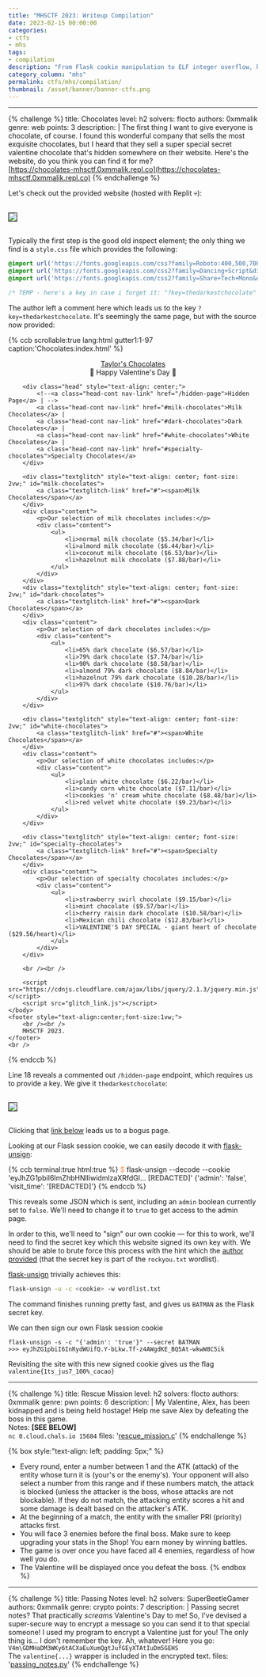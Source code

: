 ```yaml
---
title: "MHSCTF 2023: Writeup Compilation"
date: 2023-02-15 00:00:00
categories:
- ctfs
- mhs
tags:
- compilation
description: "From Flask cookie manipulation to ELF integer overflow, here is a compilation of writeups for selected challenges from MHSCTF 2023!"
category_column: "mhs"
permalink: ctfs/mhs/compilation/
thumbnail: /asset/banner/banner-ctfs.png
---
```


---

{% challenge %}
title: Chocolates
level: h2
solvers: flocto
authors: 0xmmalik
genre: web
points: 3
description: |
    The first thing I want to give everyone is chocolate, of course. I found this wonderful company that sells the most exquisite chocolates, but I heard that they sell a super special secret valentine chocolate that's hidden somewhere on their website. Here's the website, do you think you can find it for me?  
    [https://chocolates-mhsctf.0xmmalik.repl.co](https://chocolates-mhsctf.0xmmalik.repl.co)
{% endchallenge %}


Let's check out the provided website (hosted with Replit 💀):

<img src="/asset/mhs/chocolates-website.png" style="border: solid 1px #1D1D1D; margin: 1rem 0;">

Typically the first step is the good old inspect element; the only thing we find is a `style.css` file which provides the following:

```css Chocolates: style.css
@import url('https://fonts.googleapis.com/css?family=Roboto:400,500,700,300');
@import url('https://fonts.googleapis.com/css2?family=Dancing+Script&display=swap');
@import url('https://fonts.googleapis.com/css2?family=Share+Tech+Mono&display=swap');

/* TEMP - here's a key in case i forget it: "?key=thedarkestchocolate" */
```
 
The author left a comment here which leads us to the key `?key=thedarkestchocolate`. It's seemingly the same page, but with the source now provided:

{% ccb scrollable:true lang:html gutter1:1-97 caption:'Chocolates:index.html' %}
<!DOCTYPE html>
<html>
    <head>
        <meta charset="UTF-8" />
        <title>Taylor's Chocolates</title>
        <link rel="stylesheet" href="/static/style.css" />
        <link href="https://use.fontawesome.com/releases/v5.15.2/css/all.css" rel="stylesheet" />
    </head>
    <body>
        <div class="textglitch" style="text-align: center;">
            <a class="textglitch-link" href="/"><span>Taylor's Chocolates</span></a>
        </div>
        <div class="head" style="text-align: center;">
            <a class="head-cont"><span>💖 Happy Valentine's Day 💖</span></a>
        </div>

        <div class="head" style="text-align: center;">
            <!--<a class="head-cont nav-link" href="/hidden-page">Hidden Page</a> | -->
            <a class="head-cont nav-link" href="#milk-chocolates">Milk Chocolates</a> | 
            <a class="head-cont nav-link" href="#dark-chocolates">Dark Chocolates</a> |
            <a class="head-cont nav-link" href="#white-chocolates">White Chocolates</a> | 
            <a class="head-cont nav-link" href="#specialty-chocolates">Specialty Chocolates</a>
        </div>

        <div class="textglitch" style="text-align: center; font-size: 2vw;" id="milk-chocolates">
            <a class="textglitch-link" href="#"><span>Milk Chocolates</span></a>
        </div>
        <div class="content">
            <p>Our selection of milk chocolates includes:</p>
            <div class="content">
                <ul>
                    <li>normal milk chocolate ($5.34/bar)</li>
                    <li>almond milk chocolate ($6.44/bar)</li>
                    <li>coconut milk chocolate ($6.53/bar)</li>
                    <li>hazelnut milk chocolate ($7.88/bar)</li>
                </ul>
            </div>
        </div>
        <div class="textglitch" style="text-align: center; font-size: 2vw;" id="dark-chocolates">
            <a class="textglitch-link" href="#"><span>Dark Chocolates</span></a>
        </div>
        <div class="content">
            <p>Our selection of dark chocolates includes:</p>
            <div class="content">
                <ul>
                    <li>65% dark chocolate ($6.57/bar)</li>
                    <li>79% dark chocolate ($7.74/bar)</li>
                    <li>90% dark chocolate ($8.58/bar)</li>
                    <li>almond 79% dark chocolate ($8.84/bar)</li>
                    <li>hazelnut 79% dark chocolate ($10.28/bar)</li>
                    <li>97% dark chocolate ($10.76/bar)</li>
                </ul>
            </div>
        </div>

        <div class="textglitch" style="text-align: center; font-size: 2vw;" id="white-chocolates">
            <a class="textglitch-link" href="#"><span>White Chocolates</span></a>
        </div>
        <div class="content">
            <p>Our selection of white chocolates includes:</p>
            <div class="content">
                <ul>
                    <li>plain white chocolate ($6.22/bar)</li>
                    <li>candy corn white chocolate ($7.11/bar)</li>
                    <li>cookies 'n' cream white chocolate ($8.48/bar)</li>
                    <li>red velvet white chocolate ($9.23/bar)</li>
                </ul>
            </div>
        </div>
        
        <div class="textglitch" style="text-align: center; font-size: 2vw;" id="specialty-chocolates">
            <a class="textglitch-link" href="#"><span>Specialty Chocolates</span></a>
        </div>
        <div class="content">
            <p>Our selection of specialty chocolates includes:</p>
            <div class="content">
                <ul>
                    <li>strawberry swirl chocolate ($9.15/bar)</li>
                    <li>mint chocolate ($9.57/bar)</li>
                    <li>cherry raisin dark chocolate ($10.58/bar)</li>
                    <li>Mexican chili chocolate ($12.83/bar)</li>
                    <li>VALENTINE'S DAY SPECIAL - giant heart of chocolate ($29.56/heart)</li>
                </ul>
            </div>
        </div>
        
        <br /><br />
        
        <script src="https://cdnjs.cloudflare.com/ajax/libs/jquery/2.1.3/jquery.min.js"></script>
        <script src="glitch_link.js"></script>
    </body>
    <footer style="text-align:center;font-size:1vw;">
        <br /><br />
        MHSCTF 2023.
    </footer>
    <br />
</html>
{% endccb %}

Line 18 reveals a commented out `/hidden-page` endpoint, which requires us to provide a key. We give it `thedarkestchocolate`:

<img src="/asset/mhs/chocolates-secret.png" style="border: solid 1px #1D1D1D; margin: 1rem 0;">

Clicking that [link below](https://chocolates-mhsctf.0xmmalik.repl.co/admin-check?key=anotherkeylol) leads us to a bogus page.

Looking at our Flask session cookie, we can easily decode it with [flask-unsign](https://github.com/Paradoxis/Flask-Unsign):

{% ccb terminal:true html:true %}
<span style="color:#F99157">$ </span>flask-unsign --decode --cookie 'eyJhZG1pbiI6ImZhbHNlIiwidmlzaXRfdGl... <span style="color:#696969"><b>[REDACTED]</b></span>'
{'admin': 'false', 'visit_time': '<span style="color:#696969"><b>[REDACTED]</b></span>'}
{% endccb %}

This reveals some JSON which is sent, including an `admin` boolean currently set to `false`. We'll need to change it to `true` to get access to the admin page.

In order to this, we'll need to "sign" our own cookie — for this to work, we'll need to find the secret key which this website signed its own key with. We should be able to brute force this process with the hint which the [author provided](https://mhsctf.0xmmalik.repl.co/wordlist/) (that the secret key is part of the `rockyou.txt` wordlist).

[flask-unsign](https://github.com/Paradoxis/Flask-Unsign) trivially achieves this:

```sh
flask-unsign -u -c <cookie> -w wordlist.txt
```

The command finishes running pretty fast, and gives us `BATMAN` as the Flask secret key.

We can then sign our own Flask session cookie

```
flask-unsign -s -c "{'admin': 'true'}" --secret BATMAN
>>> eyJhZG1pbiI6InRydWUifQ.Y-bLkw.Tf-z4AWgdKE_BQ5At-wkwW8C5ik
```

Revisiting the site with this new signed cookie gives us the flag
`valentine{1ts_jus7_100%_cacao} `


---

{% challenge %}
title: Rescue Mission
level: h2
solvers: flocto
authors: 0xmmalik
genre: pwn
points: 6
description: |
    My Valentine, Alex, has been kidnapped and is being held hostage! Help me save Alex by defeating the boss in this game.  
    Notes: **[SEE BELOW]**  
    `nc 0.cloud.chals.io 15684`
files: '[rescue_mission.c](/asset/mhs/rescue_mission.c)'
{% endchallenge %}

{% box style:"text-align: left; padding: 5px;" %}
- Every round, enter a number between 1 and the ATK (attack) of the entity whose turn it is (your's or the enemy's). Your opponent will also select a number from this range and if these numbers match, the attack is blocked (unless the attacker is the boss, whose attacks are not blockable). If they do not match, the attacking entity scores a hit and some damage is dealt based on the attacker's ATK.
- At the beginning of a match, the entity with the smaller PRI (priority) attacks first.
- You will face 3 enemies before the final boss. Make sure to keep upgrading your stats in the Shop! You earn money by winning battles.
- The game is over once you have faced all 4 enemies, regardless of how well you do.
- The Valentine will be displayed once you defeat the boss.
{% endbox %}

---

{% challenge %}
title: Passing Notes
level: h2
solvers: SuperBeetleGamer
authors: 0xmmalik
genre: crypto
points: 7
description: |
    Passing secret notes? That practically *screams* Valentine's Day to me! So, I've devised a super-secure way to encrypt a message so you can send it to that special someone! I used my program to encrypt a Valentine just for you! The only thing is... I don't remember the key. Ah, whatever! Here you go: `V4m\GDMHaDM3WKy6tACXaEuXumQgtJufGEyXTAtIuDm5GEHS`  
    The `valentine{...}` wrapper is included in the encrypted text.
files: '[passing_notes.py](/asset/mhs/passing_notes.py)'
{% endchallenge %}